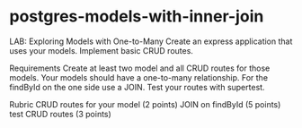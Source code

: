 # postgres-models-with-inner-join

LAB: Exploring Models with One-to-Many
Create an express application that uses your models. Implement basic CRUD routes.

Requirements
Create at least two model and all CRUD routes for those models. Your models should have a one-to-many relationship. For the findById on the one side use a JOIN. Test your routes with supertest.

Rubric
CRUD routes for your model (2 points)
JOIN on findById (5 points)
test CRUD routes (3 points)